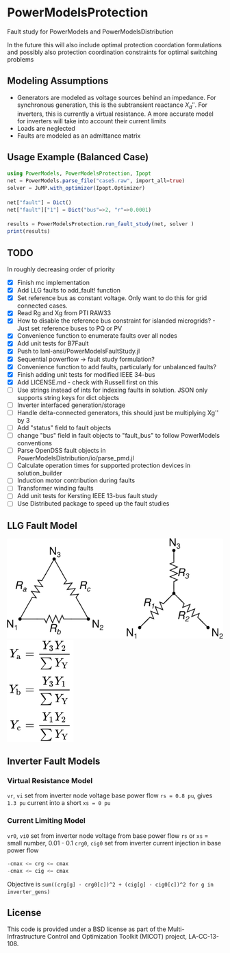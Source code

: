 # PowerModelsProtection

Fault study for PowerModels and PowerModelsDistribution

In the future this will also include optimal protection coordation formulations and possibly also protection coordination constraints for optimal switching problems

## Modeling Assumptions

* Generators are modeled as voltage sources behind an impedance. For synchronous generation, this is the subtransient reactance $X_d''$. For inverters, this is currently a virtual resistance. A more accurate model for inverters will take into account their
current limits
* Loads are neglected
* Faults are modeled as an admittance matrix

## Usage Example (Balanced Case)

```julia
using PowerModels, PowerModelsProtection, Ipopt
net = PowerModels.parse_file("case5.raw", import_all=true)
solver = JuMP.with_optimizer(Ipopt.Optimizer)

net["fault"] = Dict()
net["fault"]["1"] = Dict("bus"=>2, "r"=>0.0001)

results = PowerModelsProtection.run_fault_study(net, solver )
print(results)
```

## TODO

In roughly decreasing order of priority

* [x] Finish mc implementation
* [x] Add LLG faults to add_fault! function
* [x] Set reference bus as constant voltage. Only want to do this for grid connected cases.
* [x] Read Rg and Xg from PTI RAW33
* [x] How to disable the reference bus constraint for islanded microgrids? - Just set reference buses to PQ or PV
* [x] Convenience function to enumerate faults over all nodes
* [x] Add unit tests for B7Fault
* [x] Push to lanl-ansi/PowerModelsFaultStudy.jl
* [x] Sequential powerflow -> fault study formulation?
* [x] Convenience function to add faults, particularly for unbalanced faults?
* [x] Finish adding unit tests for modified IEEE 34-bus
* [x] Add LICENSE.md - check with Russell first on this
* [ ] Use strings instead of ints for indexing faults in solution. JSON only supports string keys for dict objects
* [ ] Inverter interfaced generation/storage
* [ ] Handle delta-connected generators, this should just be multiplying Xg'' by 3
* [ ] Add "status" field to fault objects
* [ ] change "bus" field in fault objects to "fault_bus" to follow PowerModels conventions
* [ ] Parse OpenDSS fault objects in PowerModelsDistribution/io/parse_pmd.jl
* [ ] Calculate operation times for supported protection devices in solution_builder
* [ ] Induction motor contribution during faults
* [ ] Transformer winding faults
* [ ] Add unit tests for Kersting IEEE 13-bus fault study
* [ ] Use Distributed package to speed up the fault studies

## LLG Fault Model

![Wye & Delta Load Configurations](/docs/src/assets/wye-delta.svg)
![Unbalanced Wye to Delta Admittance Conversion](/docs/src/assets/wye-delta-admittance-conversion.svg)

## Inverter Fault Models

### Virtual Resistance Model

`vr`, `vi` set from inverter node voltage base power flow
`rs = 0.8 pu`, gives `1.3 pu` current into a short
`xs = 0 pu`

### Current Limiting Model

`vr0`, `vi0` set from inverter node voltage from base power flow
`rs` or `xs` = small number, 0.01 - 0.1
`crg0`, `cig0` set from inverter current injection in base power flow

```julia
-cmax <= crg <= cmax
-cmax <= cig <= cmax
```

Objective is `sum((crg[g] - crg0[c])^2 + (cig[g] - cig0[c])^2 for g in inverter_gens)`

## License

This code is provided under a BSD license as part of the Multi-Infrastructure Control and Optimization Toolkit (MICOT) project, LA-CC-13-108.
